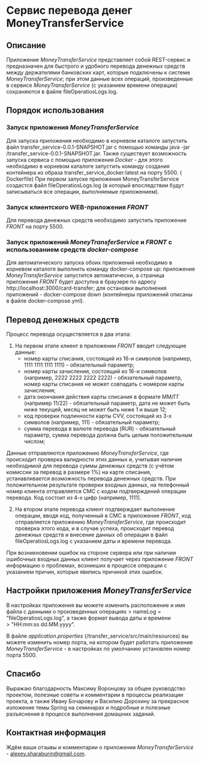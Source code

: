 # Сервис перевода денег MoneyTransferService

## Описание
Приложение *MoneyTransferService* представляет собой REST-сервис и предназначен для быстрого и удобного перевода денежных средств между держателями банковских карт, 
которые подключены к системе *MoneyTransferService*; 
при этом данные всех операций, произведенные в сервисе *MoneyTransferService* (с указанием времени операции) сохраняются в файле fileOperatiosLogs.log. 

## Порядок использования
### Запуск приложения *MoneyTransferService*
Для запуска приложения необходимо в корневом каталоге запустить файл transfer_service-0.0.1-SNAPSHOT.jar 
с помощью команды java -jar /transfer_service-0.0.1-SNAPSHOT.jar.
Также существует возможность запуска сервиса с помощью приложения *Docker* - для этого необходимо в корневом каталоге
запустить команду создания контейнера из образа transfer_service_docker:latest на порту 5500.
( Dockerfile)
При первом запуске приложения MoneyTransferService создастся файл 
fileOperatiosLogs.log (в который впоследствии будут записываться все операции,
выполняемые приложением).
### Запуск клиентского WEB-приложения *FRONT*
Для перевода денежных средств необходимо запустить приложение *FRONT* на порту 5500.
### Запуск приложений *MoneyTransferService* и *FRONT* с использованием средств *docker-compose*
Для автоматического запуска обоих приложений необходимо в корневом каталоге выполнить команду docker-compose up:
приложение *MoneyTransferService* запустится автоматически, а страница приложения *FRONT*
будет доступна в браузере по адресу http://localhost:3000/card-transfer;
для остановки выполнения приложений - docker-compose down (контейнеры приложений описаны в файле docker-compose.yml).

## Перевод денежных средств
Процесс перевода осуществляется в два этапа:
1. На первом этапе клиент в приложении *FRONT* вводит следующие данные:
   - номер карты списания, состоящий из 16-и символов (например, 1111 1111 1111 1111) - обязательный параметр;
   - номер карты зачисления, состоящий из 16-и символов (например, 2222 2222 2222 2222) - обязательный параметр, номер карты списания не может совпадать с номером карты зачисления;
   - дата окончания действия карты списания в формате ММ/ГГ (например 11/22) - обязательный параметр, дата не может быть ниже текущей, месяц не может быть ниже 1 и выше 12;
   - код проверки подлинности карты CVV, состоящий из 3-х символов (например, 111) - обязательный параметр; 
   - сумма перевода в валюте перевода (RUR) - обязательный параметр, сумма перевода должна быть целым положительным числом;
     
Данные отправляются приложению *MoneyTransferService*, где происходит проверка валидности этих данных и, 
учитывая наличие необходимой для перевода суммы денежных средств (с учётом комиссии за перевод в размере 1%) 
на карте списания, устанавливается возможность перевода денежных средств. При положительном результате проверки входных данных,
на телефонный номер клиента отправляется СМС с кодом подтверждений операции перевода. Код состоит из 4-х цифр (например, 1111).

2. На втором этапе перевода клиент подтверждает выполнение операции, вводя код, полученный в СМС в приложение *FRONT*, код отправляется приложению *MoneyTransferService*, где происходит проверка этого кода,
и в случае успеха, происходит перевод денежных средств и внесение данных об операции в файл fileOperatiosLogs.log с указанием даты и времени перевода.
    
При возникновении ошибок на стороне сервера или при наличии ошибочных входных данных клиент получает через приложение *FRONT* информацию о проблемах, возникших в процессе операции с указанием причин,
которые явились причиной этих ошибок.

## Настройки приложения *MoneyTransferService*
В настройках приложения вы можете изменить расположение и имя файла с данными о произведенных операциях
        > nameLog = "fileOperatiosLogs.log",
    а также формат вывода даты и времени  
        > "HH:mm:ss dd.MM.yyyy".

В файле *application.properties* (/transfer_service/src/main/resources) вы можете изменить номер порта, 
на котором будет работать приложение *MoneyTransferService* - в настройках по умолчанию установлен номер порта 5500.
        
## Спасибо
Выражаю благодарность Максиму Воронцову за общее руководство проектом, полезные советы и комментарии в процессы реализации проекта,
а также Ивану Бочарову и Василию Дорохину за прекрасное изложение темы Spring на семинарах и подробные и полезные разъяснения в процессе выполнения домашних заданий.

## Контактная информация
Ждём ваши отзывы и комментарии о приложении *MoneyTransferService* - alexey.sharaburin@gmail.com.
